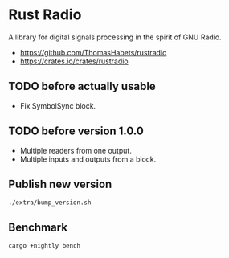 # Rust Radio

A library for digital signals processing in the spirit of GNU Radio.

* https://github.com/ThomasHabets/rustradio
* https://crates.io/crates/rustradio

## TODO before actually usable

* Fix SymbolSync block.

## TODO before version 1.0.0

* Multiple readers from one output.
* Multiple inputs and outputs from a block.

## Publish new version

```
./extra/bump_version.sh
```

## Benchmark

```
cargo +nightly bench
```
